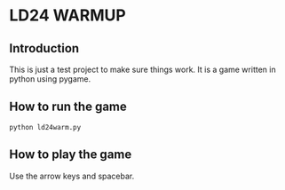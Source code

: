 LD24 WARMUP
===========

Introduction
------------
This is just a test project to make sure things work.
It is a game written in python using pygame.

How to run the game
-------------------
`python ld24warm.py`


How to play the game
--------------------
Use the arrow keys and spacebar.
